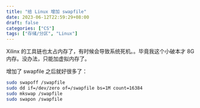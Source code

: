 ```yaml
---
title: "给 Linux 增加 swapfile"
date: 2023-06-12T22:59:29+08:00
draft: false
categories: ["CS"]
tags: ["存储/分区", "Linux"]
---
```


Xilinx 的工具链也太占内存了，有时候会导致系统死机。。毕竟我这个小破本才 8G 内存。没办法，只能加虚拟内存了。

增加了 swapfile 之后就好很多了：

```bash
sudo swapoff /swapfile
sudo dd if=/dev/zero of=/swapfile bs=1M count=16384
sudo mkswap /swapfile
sudo swapon /swapfile
```